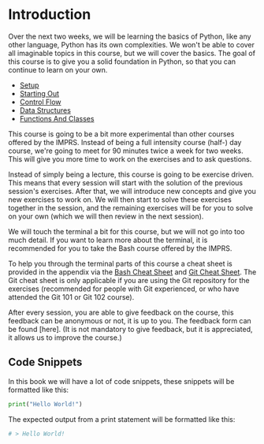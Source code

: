 # Introduction

Over the next two weeks, we will be learning the basics of Python, like any other language, Python has its own
complexities. We won't be able to cover all imaginable topics in this course, but we will cover the basics. The goal of
this course is to give you a solid foundation in Python, so that you can continue to learn on your own.

* [Setup](../01-setup/README.md)
* [Starting Out](../02-starting-out/README.md)
* [Control Flow](../03-control-flow/README.md)
* [Data Structures](../04-data-structures/README.md)
* [Functions And Classes](../05-functions-and-classes/README.md)

This course is going to be a bit more experimental than other courses offered by the IMPRS. Instead of being a full
intensity course (half-) day course, we're going to meet for 90 minutes twice a week for two weeks. This will give you
more time to work on the exercises and to ask questions.

Instead of simply being a lecture, this course is going to be exercise driven. This means that every session will start
with the solution of the previous session's exercises. After that, we will introduce new concepts and give you new
exercises to work on. We will then start to solve these exercises together in the session, and the remaining exercises
will be for you to solve on your own (which we will then review in the next session).

We will touch the terminal a bit for this course, but we will not go into too much detail. If you want to learn more
about the terminal, it is recommended for you to take the Bash course offered by the IMPRS.

To help you through the terminal parts of this course a cheat sheet is provided in the appendix via
the [Bash Cheat Sheet](../06-appendix/00-bash-cheat-sheet.md)
and [Git Cheat Sheet](../06-appendix/01-git-cheat-sheet.md). The Git cheat sheet is only applicable if you are using the
Git repository for the exercises (recommended for people with Git experienced, or who have attended the Git 101 or Git
102 course).

After every session, you are able to give feedback on the course, this feedback can be anonymous or not, it is up to
you. The feedback form can be found [here]. (It is not mandatory to give feedback, but it is appreciated, it allows us
to improve the course.)


## Code Snippets

In this book we will have a lot of code snippets, these snippets will be formatted like this:

```python
print("Hello World!")
```

The expected output from a print statement will be formatted like this:

```python
# > Hello World!
```
